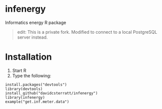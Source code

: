 # infenergy
Informatics energy R package

> edit: This is a private fork.  Modified to connect to a local PostgreSQL server instead.

# Installation

1. Start R
2. Type the following:
```
install.packages("devtools")
library(devtools)
install_github("davidcsterratt/infenergy")
library(infenergy)
example("get.inf.meter.data")
